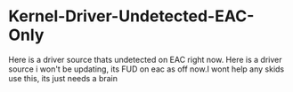 # Kernel-Driver-Undetected-EAC-Only
Here is a driver source thats undetected on EAC right now. 
Here is a driver source i won't be updating, its FUD on eac as off now.I wont help any skids use this, its just needs a brain
